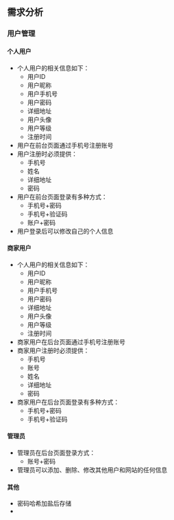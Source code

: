 ## 需求分析
### 用户管理
#### 个人用户
- 个人用户的相关信息如下：
	- 用户ID
	- 用户昵称
	- 用户手机号
	- 用户密码
	- 详细地址
	- 用户头像
	- 用户等级
	- 注册时间
- 用户在前台页面通过手机号注册账号
- 用户注册时必须提供：
	- 手机号
	- 姓名
	- 详细地址
	- 密码
- 用户在前台页面登录有多种方式：
	- 手机号+密码
	- 手机号+验证码
	- 账户+密码
- 用户登录后可以修改自己的个人信息
#### 商家用户
- 个人用户的相关信息如下：
	- 用户ID
	- 用户昵称
	- 用户手机号
	- 用户密码
	- 详细地址
	- 用户头像
	- 用户等级
	- 注册时间
- 商家用户在后台页面通过手机号注册账号
- 商家用户注册时必须提供：
	- 手机号
	- 账号
	- 姓名
	- 详细地址
	- 密码
- 商家用户在后台页面登录有多种方式：
	- 手机号+密码
	- 手机号+验证码
#### 管理员
- 管理员在后台页面登录方式：
	- 账号+密码
- 管理员可以添加、删除、修改其他用户和网站的任何信息
#### 其他
- 密码哈希加盐后存储
- 
<!--stackedit_data:
eyJoaXN0b3J5IjpbLTI3ODY5Nzg1MSwtMTA3OTc2Mzk4NSwxMj
Y1MTk0ODU0LDE2NDIwNDM1MDcsLTE0NjM2NjgzNjgsLTczNjIx
NzI1NiwtMTkwMTMxMTc4NiwzNDc4MDk0NDYsLTU1NzM2MzU5XX
0=
-->
